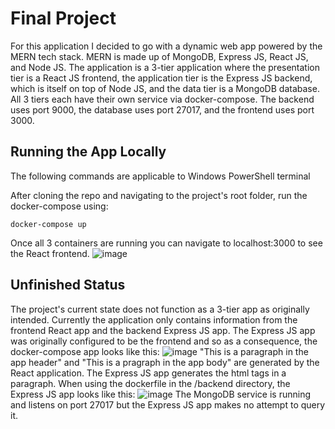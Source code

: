 # Final Project

For this application I decided to go with a dynamic web app powered by the MERN tech stack. MERN is made up of MongoDB, Express JS, React JS, and Node JS. The application is a 3-tier application where the presentation tier is a React JS frontend, the application tier is the Express JS backend, which is itself on top of Node JS, and the data tier is a MongoDB database. All 3 tiers each have their own service via docker-compose. The backend uses port 9000, the database uses port 27017, and the frontend uses port 3000.

## Running the App Locally
The following commands are applicable to Windows PowerShell terminal

After cloning the repo and navigating to the project's root folder, run the docker-compose using:
```
docker-compose up
```
Once all 3 containers are running you can navigate to localhost:3000 to see the React frontend. 
![image](https://github.com/bah34/IT610FinalProject/assets/49074895/21a17746-b85b-4be7-a1e6-f6059913a376)

## Unfinished Status
The project's current state does not function as a 3-tier app as originally intended. Currently the application only contains information from the frontend React app and the backend Express JS app. The Express JS app was originally configured to be the frontend and so as a consequence, the docker-compose app looks like this:
![image](https://github.com/bah34/IT610FinalProject/assets/49074895/9da92ba0-0e59-4a8e-9639-7886b612d5e7)
"This is a paragraph in the app header" and "This is a pragraph in the app body" are generated by the React application. The Express JS app generates the html tags in a paragraph. When using the dockerfile in the /backend directory, the Express JS app looks like this:
![image](https://github.com/bah34/IT610FinalProject/assets/49074895/c9be7758-6247-4ab8-a888-de8343558e30)
The MongoDB service is running and listens on port 27017 but the Express JS app makes no attempt to query it. 
